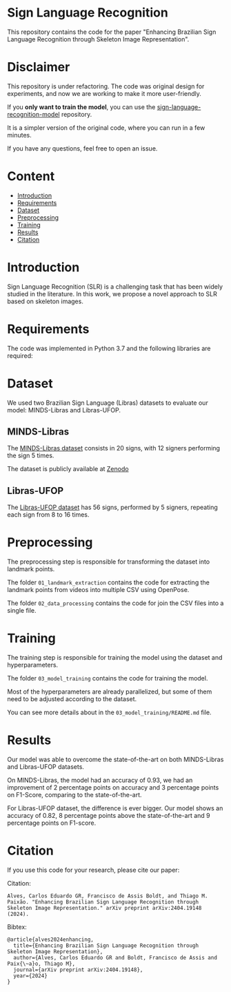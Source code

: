 # Sign Language Recognition

This repository contains the code for the paper "Enhancing Brazilian Sign Language Recognition through Skeleton Image Representation".

# Disclaimer

This repository is under refactoring. The code was original design for experiments, and now we are working to make it more user-friendly.

If you **only want to train the model**, you can use the [sign-language-recognition-model](https://github.com/Dudu197/sign-language-recognition-model) repository.

It is a simpler version of the original code, where you can run in a few minutes.

If you have any questions, feel free to open an issue.

# Content

- [Introduction](#introduction)
- [Requirements](#requirements)
- [Dataset](#dataset)
- [Preprocessing](#preprocessing)
- [Training](#training)
- [Results](#results)
- [Citation](#citation)

# Introduction

Sign Language Recognition (SLR) is a challenging task that has been widely studied in the literature.
In this work, we propose a novel approach to SLR based on skeleton images.

# Requirements

The code was implemented in Python 3.7 and the following libraries are required:


# Dataset

We used two Brazilian Sign Language (Libras) datasets to evaluate our model: MINDS-Libras and Libras-UFOP.

## MINDS-Libras

The [MINDS-Libras dataset](https://link.springer.com/article/10.1007/s00521-021-05802-4) consists in 20 signs, with 12 signers performing the sign 5 times.

The dataset is publicly available at [Zenodo](https://zenodo.org/records/2667329)

## Libras-UFOP

The [Libras-UFOP dataset](https://www.sciencedirect.com/science/article/pii/S0957417420309143) has 56 signs, performed by 5 signers, repeating each sign from 8 to 16 times.

# Preprocessing

The preprocessing step is responsible for transforming the dataset into landmark points.

The folder `01_landmark_extraction` contains the code for extracting the landmark points from videos into multiple CSV using OpenPose.

The folder `02_data_processing` contains the code for join the CSV files into a single file.

# Training

The training step is responsible for training the model using the dataset and hyperparameters.

The folder `03_model_training` contains the code for training the model.

Most of the hyperparameters are already parallelized, but some of them need to be adjusted according to the dataset.

You can see more details about in the `03_model_training/README.md` file.


# Results

Our model was able to overcome the state-of-the-art on both MINDS-Libras and Libras-UFOP datasets.

On MINDS-Libras, the model had an accuracy of 0.93, we had an improvement of 2 percentage points on accuracy and 3 percentage points on F1-Score, comparing to the state-of-the-art.

For Libras-UFOP dataset, the difference is ever bigger. Our model shows an accuracy of 0.82, 8 percentage points above the state-of-the-art and 9 percentage points on F1-score.


# Citation

If you use this code for your research, please cite our paper:

Citation:
```
Alves, Carlos Eduardo GR, Francisco de Assis Boldt, and Thiago M. Paixão. "Enhancing Brazilian Sign Language Recognition through Skeleton Image Representation." arXiv preprint arXiv:2404.19148 (2024). 
```

Bibtex:
```
@article{alves2024enhancing,
  title={Enhancing Brazilian Sign Language Recognition through Skeleton Image Representation},
  author={Alves, Carlos Eduardo GR and Boldt, Francisco de Assis and Paix{\~a}o, Thiago M},
  journal={arXiv preprint arXiv:2404.19148},
  year={2024}
}
```

